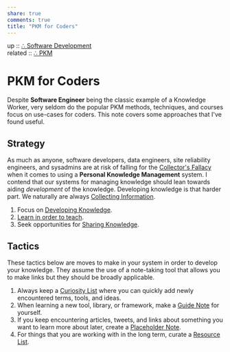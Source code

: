 ```yaml
---  
share: true  
comments: true  
title: "PKM for Coders"  
---  
```

up :: [∴ Software Development](./%E2%88%B4-Software-Development.md)  
related :: [∴ PKM](./%E2%88%B4-PKM.md)  
  
# PKM for Coders  
Despite **Software Engineer** being the classic example of a Knowledge Worker, very seldom do the popular PKM methods, techniques, and courses focus on use-cases for coders. This note covers some approaches that I've found useful.   
  
## Strategy  
As much as anyone, software developers, data engineers, site reliability engineers, and sysadmins are at risk of falling for the [Collector's Fallacy](Collector's%20Fallacy.md) when it comes to using a **Personal Knowledge Management** system. I contend that our systems for managing knowledge should lean towards aiding *development* of the knowledge. Developing knowledge is that harder part. We naturally are always [Collecting Information](./Collecting-Information.md).  
  
1. Focus on [Developing Knowledge](./Developing-Knowledge.md).  
2. [Learn in order to teach](Learn%20in%20order%20to%20teach.md).  
3. Seek opportunities for [Sharing Knowledge](./Sharing-Knowledge.md).  
  
  
## Tactics  
These tactics below are moves to make in your system in order to develop your knowledge. They assume the use of a note-taking tool that allows you to make links but they should be broadly applicable.  
  
1. Always keep a [Curiosity List](./Curiosity-List.md) where you can quickly add newly encountered terms, tools, and ideas.   
2. When learning a new tool, library, or framework, make a [Guide Note](Guide%20Note.md) for yourself.  
3. If you keep encountering articles, tweets, and links about something you want to learn more about later, create a [Placeholder Note](Placeholder%20Note.md).  
4. For things that you are working with in the long term, curate a [Resource List](Resource%20List.md).  
